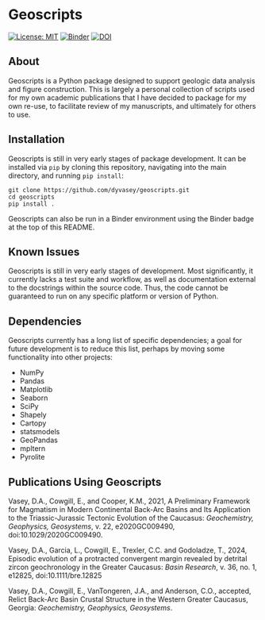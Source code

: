 # Geoscripts

[![License: MIT](https://img.shields.io/badge/License-MIT-yellow.svg)](https://opensource.org/licenses/MIT) [![Binder](https://mybinder.org/badge_logo.svg)](https://mybinder.org/v2/gh/dyvasey/geoscripts/HEAD) [![DOI](https://zenodo.org/badge/334745753.svg)](https://zenodo.org/badge/latestdoi/334745753)

## About

Geoscripts is a Python package designed to support geologic data analysis and figure construction. This is largely a personal collection of scripts used for my own academic publications that I have decided to package for my own re-use, to facilitate review of my manuscripts, and ultimately for others to use. 

## Installation

Geoscripts is still in very early stages of package development. It can be installed via `pip` by cloning this repository, navigating into the main directory, and running `pip install`:
```
git clone https://github.com/dyvasey/geoscripts.git
cd geoscripts
pip install .
```

Geoscripts can also be run in a Binder environment using the Binder badge at the top of this README.

## Known Issues

Geoscripts is still in very early stages of development. Most significantly, it currently lacks a test suite and workflow, as well as documentation external to the docstrings within the source code. Thus, the code cannot be guaranteed to run on any specific platform or version of Python.

## Dependencies

Geoscripts currently has a long list of specific dependencies; a goal for future development is to reduce this list, perhaps by moving some functionality into other projects:
* NumPy
* Pandas
* Matplotlib
* Seaborn
* SciPy
* Shapely
* Cartopy
* statsmodels
* GeoPandas
* mpltern
* Pyrolite

## Publications Using Geoscripts

Vasey, D.A., Cowgill, E., and Cooper, K.M., 2021, A Preliminary Framework for Magmatism in Modern Continental Back-Arc Basins and Its Application to the Triassic-Jurassic Tectonic Evolution of the Caucasus: _Geochemistry, Geophysics, Geosystems_, v. 22, e2020GC009490, doi:10.1029/2020GC009490.

Vasey, D.A., Garcia, L., Cowgill, E., Trexler, C.C. and Godoladze, T., 2024, Episodic evolution of a protracted convergent margin revealed by detrital zircon geochronology in the Greater Caucasus: _Basin Research_, v. 36, no. 1, e12825, doi:10.1111/bre.12825

Vasey, D.A., Cowgill, E., VanTongeren, J.A., and Anderson, C.O., accepted, Relict Back-Arc Basin Crustal Structure in the Western Greater Caucasus, Georgia: _Geochemistry, Geophysics, Geosystems_.





